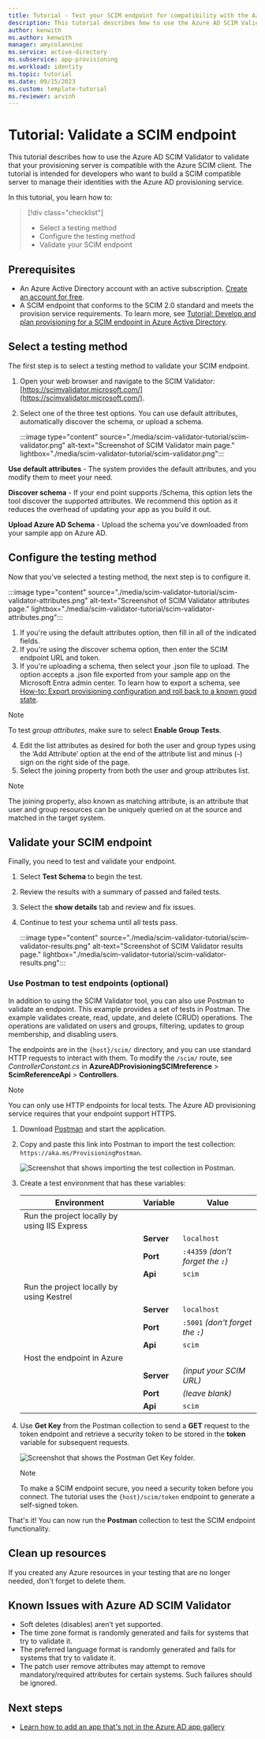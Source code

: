 ```yaml
---
title: Tutorial - Test your SCIM endpoint for compatibility with the Azure Active Directory (Azure AD) provisioning service.
description: This tutorial describes how to use the Azure AD SCIM Validator to validate that your provisioning server is compatible with the Azure SCIM client.
author: kenwith
ms.author: kenwith
manager: amycolannino
ms.service: active-directory
ms.subservice: app-provisioning
ms.workload: identity
ms.topic: tutorial
ms.date: 09/15/2023
ms.custom: template-tutorial
ms.reviewer: arvinh
---
```



# Tutorial: Validate a SCIM endpoint

This tutorial describes how to use the Azure AD SCIM Validator to validate that your provisioning server is compatible with the Azure SCIM client. The tutorial is intended for developers who want to build a SCIM compatible server to manage their identities with the Azure AD provisioning service.

In this tutorial, you learn how to:

> [!div class="checklist"]
> * Select a testing method
> * Configure the testing method
> * Validate your SCIM endpoint

## Prerequisites

- An Azure Active Directory account with an active subscription. [Create an account for free](https://azure.microsoft.com/free/?WT.mc_id=A261C142F).
- A SCIM endpoint that conforms to the SCIM 2.0 standard and meets the provision service requirements. To learn more, see [Tutorial: Develop and plan provisioning for a SCIM endpoint in Azure Active Directory](use-scim-to-provision-users-and-groups.md).


## Select a testing method
The first step is to select a testing method to validate your SCIM endpoint.

1. Open your web browser and navigate to the SCIM Validator: [https://scimvalidator.microsoft.com/](https://scimvalidator.microsoft.com/).
1. Select one of the three test options. You can use default attributes, automatically discover the schema, or upload a schema.

    :::image type="content" source="./media/scim-validator-tutorial/scim-validator.png" alt-text="Screenshot of SCIM Validator main page." lightbox="./media/scim-validator-tutorial/scim-validator.png":::

**Use default attributes** - The system provides the default attributes, and you modify them to meet your need.

**Discover schema** - If your end point supports /Schema, this option lets the tool discover the supported attributes. We recommend this option as it reduces the overhead of updating your app as you build it out.

**Upload Azure AD Schema** - Upload the schema you've downloaded from your sample app on Azure AD.


## Configure the testing method
Now that you've selected a testing method, the next step is to configure it.

:::image type="content" source="./media/scim-validator-tutorial/scim-validator-attributes.png" alt-text="Screenshot of SCIM Validator attributes page." lightbox="./media/scim-validator-tutorial/scim-validator-attributes.png":::

1. If you're using the default attributes option, then fill in all of the indicated fields.
2. If you're using the discover schema option, then enter the SCIM endpoint URL and token.
3. If you're uploading a schema, then select your .json file to upload. The option accepts a .json file exported from your sample app on the Microsoft Entra admin center. To learn how to export a schema, see [How-to: Export provisioning configuration and roll back to a known good state](export-import-provisioning-configuration.md#export-your-provisioning-configuration). 
> [!NOTE]
> To test *group attributes*, make sure to select **Enable Group Tests**.

4. Edit the list attributes as desired for both the user and group types using the ‘Add Attribute’ option at the end of the attribute list and minus (-) sign on the right side of the page. 
5. Select the joining property from both the user and group attributes list. 
> [!NOTE]
> The joining property, also known as matching attribute, is an attribute that user and group resources can be uniquely queried on at the source and matched in the target system.


## Validate your SCIM endpoint
Finally, you need to test and validate your endpoint.

1. Select **Test Schema** to begin the test.
1. Review the results with a summary of passed and failed tests.
1. Select the **show details** tab and review and fix issues.
1. Continue to test your schema until all tests pass.

    :::image type="content" source="./media/scim-validator-tutorial/scim-validator-results.png" alt-text="Screenshot of SCIM Validator results page." lightbox="./media/scim-validator-tutorial/scim-validator-results.png":::

### Use Postman to test endpoints (optional)

In addition to using the SCIM Validator tool, you can also use Postman to validate an endpoint. This example provides a set of tests in Postman. The example validates create, read, update, and delete (CRUD) operations. The operations are validated on users and groups, filtering, updates to group membership, and disabling users.

The endpoints are in the `{host}/scim/` directory, and you can use standard HTTP requests to interact with them. To modify the `/scim/` route, see *ControllerConstant.cs* in **AzureADProvisioningSCIMreference** > **ScimReferenceApi** > **Controllers**.

> [!NOTE]
> You can only use HTTP endpoints for local tests. The Azure AD provisioning service requires that your endpoint support HTTPS.

1. Download [Postman](https://www.postman.com/downloads/) and start the application.
1. Copy and paste this link into Postman to import the test collection: `https://aka.ms/ProvisioningPostman`.

    ![Screenshot that shows importing the test collection in Postman.](media/scim-validator-tutorial/postman-collection.png)

1. Create a test environment that has these variables:

   |Environment|Variable|Value|
   |-|-|-|
   |Run the project locally by using IIS Express|||
   ||**Server**|`localhost`|
   ||**Port**|`:44359` *(don't forget the **`:`**)*|
   ||**Api**|`scim`|
   |Run the project locally by using Kestrel|||
   ||**Server**|`localhost`|
   ||**Port**|`:5001` *(don't forget the **`:`**)*|
   ||**Api**|`scim`|
   |Host the endpoint in Azure|||
   ||**Server**|*(input your SCIM URL)*|
   ||**Port**|*(leave blank)*|
   ||**Api**|`scim`|

1. Use **Get Key** from the Postman collection to send a **GET** request to the token endpoint and retrieve a security token to be stored in the **token** variable for subsequent requests.

   ![Screenshot that shows the Postman Get Key folder.](media/scim-validator-tutorial/postman-get-key.png)

   > [!NOTE]
   > To make a SCIM endpoint secure, you need a security token before you connect. The tutorial uses the `{host}/scim/token` endpoint to generate a self-signed token.

That's it! You can now run the **Postman** collection to test the SCIM endpoint functionality.

## Clean up resources

If you created any Azure resources in your testing that are no longer needed, don't forget to delete them.

## Known Issues with Azure AD SCIM Validator

- Soft deletes (disables) aren’t yet supported.
- The time zone format is randomly generated and fails for systems that try to validate it.
- The preferred language format is randomly generated and fails for systems that try to validate it.
- The patch user remove attributes may attempt to remove mandatory/required attributes for certain systems. Such failures should be ignored.


## Next steps
- [Learn how to add an app that's not in the Azure AD app gallery](../manage-apps/overview-application-gallery.md)

